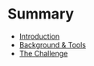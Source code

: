 # Summary

* [Introduction](README.md)
* [Background & Tools](chapter1.md)
* [The Challenge](the-challenge.md)

